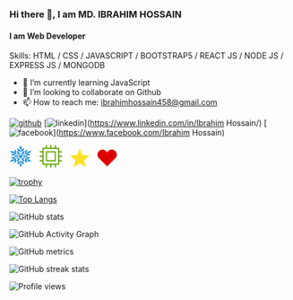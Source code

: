 ### Hi there 👋, I am MD. IBRAHIM HOSSAIN
#### I am Web Developer

Skills: HTML / CSS / JAVASCRIPT / BOOTSTRAP5 / REACT JS / NODE JS / EXPRESS JS / MONGODB

- 🌱 I’m currently learning JavaScript 
- 👯 I’m looking to collaborate on Github 
- 📫 How to reach me: ibrahimhossain458@gmail.com 


[<img src='https://cdn.jsdelivr.net/npm/simple-icons@3.0.1/icons/github.svg' alt='github' height='40'>](https://github.com/Ibrahim-Hossain-Git)  [<img src='https://cdn.jsdelivr.net/npm/simple-icons@3.0.1/icons/linkedin.svg' alt='linkedin' height='40'>](https://www.linkedin.com/in/Ibrahim Hossain/)  [<img src='https://cdn.jsdelivr.net/npm/simple-icons@3.0.1/icons/facebook.svg' alt='facebook' height='40'>](https://www.facebook.com/Ibrahim Hossain)  

<a href='https://archiveprogram.github.com/'><img src='https://raw.githubusercontent.com/acervenky/animated-github-badges/master/assets/acbadge.gif' width='40' height='40'></a> <a href='https://docs.github.com/en/developers'><img src='https://raw.githubusercontent.com/acervenky/animated-github-badges/master/assets/devbadge.gif' width='40' height='40'></a> <a href='https://stars.github.com/'><img src='https://raw.githubusercontent.com/acervenky/animated-github-badges/master/assets/starbadge.gif' width='35' height='35'></a> <a href='https://docs.github.com/en/github/supporting-the-open-source-community-with-github-sponsors'><img src='https://raw.githubusercontent.com/acervenky/animated-github-badges/master/assets/sponsorbadge.gif' width='35' height='35'></a> 

[![trophy](https://github-profile-trophy.vercel.app/?username=Ibrahim-Hossain-Git)](https://github.com/ryo-ma/github-profile-trophy)

[![Top Langs](https://github-readme-stats.vercel.app/api/top-langs/?username=Ibrahim-Hossain-Git)](https://github.com/anuraghazra/github-readme-stats)

![GitHub stats](https://github-readme-stats.vercel.app/api?username=Ibrahim-Hossain-Git&show_icons=true)  

![GitHub Activity Graph](https://activity-graph.herokuapp.com/graph?username=Ibrahim-Hossain-Git)  

![GitHub metrics](https://metrics.lecoq.io/Ibrahim-Hossain-Git)  

![GitHub streak stats](https://github-readme-streak-stats.herokuapp.com/?user=Ibrahim-Hossain-Git)  

![Profile views](https://gpvc.arturio.dev/Ibrahim-Hossain-Git)  
